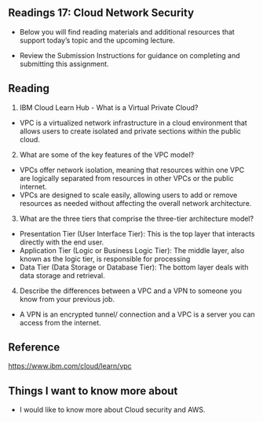 ## Readings 17: Cloud Network Security

- Below you will find reading materials and additional resources that support today’s topic and the upcoming lecture.

- Review the Submission Instructions for guidance on completing and submitting this assignment.

## Reading

1. IBM Cloud Learn Hub - What is a Virtual Private Cloud?

- VPC is a virtualized network infrastructure in a cloud environment that allows users to create isolated and private sections within the public cloud. 

2. What are some of the key features of the VPC model?

- VPCs offer network isolation, meaning that resources within one VPC are logically separated from resources in other VPCs or the public internet.
- VPCs are designed to scale easily, allowing users to add or remove resources as needed without affecting the overall network architecture.

3. What are the three tiers that comprise the three-tier architecture model?

- Presentation Tier (User Interface Tier):
This is the top layer that interacts directly with the end user.
- Application Tier (Logic or Business Logic Tier):
The middle layer, also known as the logic tier, is responsible for processing
- Data Tier (Data Storage or Database Tier):
The bottom layer deals with data storage and retrieval.

4. Describe the differences between a VPC and a VPN to someone you know from your previous job.

- A VPN is an encrypted tunnel/ connection and a VPC is a server you can access from the internet.

## Reference

https://www.ibm.com/cloud/learn/vpc

## Things I want to know more about

- I would like to know more about Cloud security and AWS.
